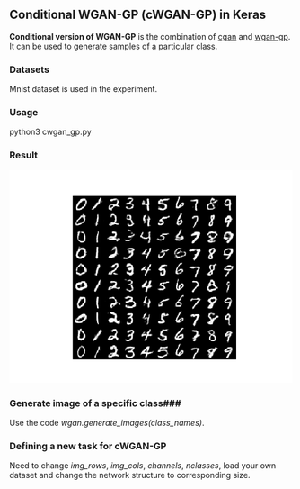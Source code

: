 ## Conditional WGAN-GP (cWGAN-GP) in Keras ##

**Conditional version of WGAN-GP** is the combination of [cgan](https://arxiv.org/abs/1411.1784) and [wgan-gp](https://arxiv.org/pdf/1704.00028). It can be used to generate samples of a particular class.

### Datasets ###

Mnist dataset is used in the experiment.

### Usage ###
python3 cwgan_gp.py

### Result ###
![avatar](/images/sample_image.png)

### Generate image of a specific class###
Use the code *wgan.generate\_images(class\_names)*.

### Defining a new task for cWGAN-GP ###
Need to change *img\_rows*, *img\_cols*, *channels*, *nclasses*, load your own dataset and change the network structure to corresponding size.